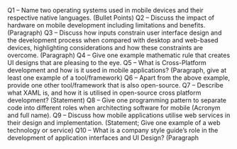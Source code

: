 ﻿Q1 – Name two operating systems used in mobile devices and their respective native languages.
(Bullet Points)
Q2 – Discuss the impact of hardware on mobile development including limitations and benefits. 
(Paragraph)
Q3 – Discuss how inputs constrain user interface design and the development process when 
compared with desktop and web-based devices, highlighting considerations and how these 
constraints are overcome. (Paragraph)
Q4 – Give one example mathematic rule that creates UI designs that are pleasing to the eye.
Q5 – What is Cross-Platform development and how is it used in mobile applications? (Paragraph, 
give at least one example of a tool/framework)
Q6 – Apart from the above example, provide one other tool/framework that is also open-source.
Q7 – Describe what XAML is, and how it is utilised in open-source cross platform development?
(Statement)
Q8 – Give one programming pattern to separate code into different roles when architecting software 
for mobile (Acronym and full name). 
Q9 – Discuss how mobile applications utilise web services in their design and implementation. 
(Statement; Give one example of a web technology or service)
Q10 – What is a company style guide’s role in the development of application interfaces and UI 
Design? (Paragraph